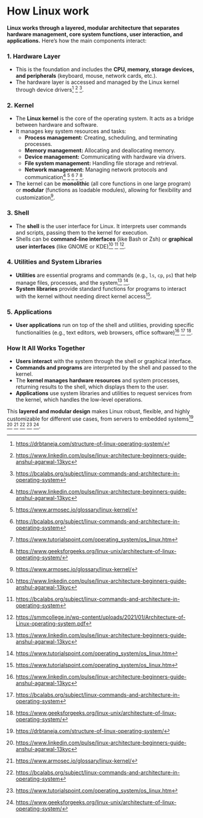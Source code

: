 # How Linux work

**Linux works through a layered, modular architecture that separates hardware management, core system functions, user interaction, and applications.** Here’s how the main components interact:

### 1. Hardware Layer

- This is the foundation and includes the **CPU, memory, storage devices, and peripherals** (keyboard, mouse, network cards, etc.).
- The hardware layer is accessed and managed by the Linux kernel through device drivers[^1] [^2] [^4].

### 2. Kernel

- The **Linux kernel** is the core of the operating system. It acts as a bridge between hardware and software.
- It manages key system resources and tasks:
  - **Process management:** Creating, scheduling, and terminating processes.
  - **Memory management:** Allocating and deallocating memory.
  - **Device management:** Communicating with hardware via drivers.
  - **File system management:** Handling file storage and retrieval.
  - **Network management:** Managing network protocols and communication[^2] [^3] [^4] [^5] [^6].
- The kernel can be **monolithic** (all core functions in one large program) or **modular** (functions as loadable modules), allowing for flexibility and customization[^3].

### 3. Shell

- The **shell** is the user interface for Linux. It interprets user commands and scripts, passing them to the kernel for execution.
- Shells can be **command-line interfaces** (like Bash or Zsh) or **graphical user interfaces** (like GNOME or KDE)[^2] [^4] [^7].

### 4. Utilities and System Libraries

- **Utilities** are essential programs and commands (e.g., `ls`, `cp`, `ps`) that help manage files, processes, and the system[^2] [^5].
- **System libraries** provide standard functions for programs to interact with the kernel without needing direct kernel access[^5].

### 5. Applications

- **User applications** run on top of the shell and utilities, providing specific functionalities (e.g., text editors, web browsers, office software)[^2] [^4] [^6].

### How It All Works Together

- **Users interact** with the system through the shell or graphical interface.
- **Commands and programs** are interpreted by the shell and passed to the kernel.
- The **kernel manages hardware resources** and system processes, returning results to the shell, which displays them to the user.
- **Applications** use system libraries and utilities to request services from the kernel, which handles the low-level operations.

This **layered and modular design** makes Linux robust, flexible, and highly customizable for different use cases, from servers to embedded systems[^1] [^2] [^3] [^4] [^5] [^6].

[^1]: https://drbtaneja.com/structure-of-linux-operating-system/
[^2]: https://www.linkedin.com/pulse/linux-architecture-beginners-guide-anshul-agarwal-13kyc
[^3]: https://www.armosec.io/glossary/linux-kernel/
[^4]: https://bcalabs.org/subject/linux-commands-and-architecture-in-operating-system
[^5]: https://www.tutorialspoint.com/operating_system/os_linux.htm
[^6]: https://www.geeksforgeeks.org/linux-unix/architecture-of-linux-operating-system/
[^7]: https://smmcollege.in/wp-content/uploads/2021/01/Architecture-of-Linux-operating-system.pdf
[^8]: https://developer.ibm.com/articles/l-linux-kernel/
[^9]: https://www.techtarget.com/searchdatacenter/feature/Learn-the-main-Linux-OS-components
